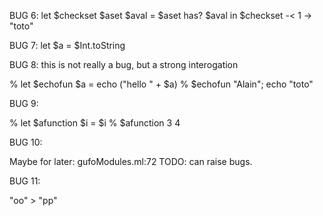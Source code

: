 
BUG 6:
let $checkset $aset $aval = $aset has? $aval in $checkset -< 1 -> "toto"

BUG 7:
let $a = $Int.toString

BUG 8: this is not really a bug, but a strong interogation

% let $echofun $a = echo ("hello " + $a)
% $echofun "Alain"; echo "toto"

BUG 9:

% let $afunction $i = $i
% $afunction 3 4

BUG 10:

Maybe for later:
gufoModules.ml:72 TODO: can raise bugs.

BUG 11:

"oo" > "pp"
